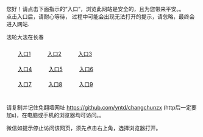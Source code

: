 您好！请点击下面指示的“入口”，浏览此网站是安全的，且为您带来平安。。 <br/>
点击入口后，请耐心等待， 过程中可能会出现无法打开的提示，请忽略，最终会进入网站. </br>

法轮大法在长春<br/>
<div style="padding:10px"><a style="margin:20px" target="_blank" href="https://d4tx30wrdkr7n.cloudfront.net/2Qpsp?udmtbzq" id="ccLink1" rel="nofollow">入口1</a> <a target="_blank" style="margin:20px" href="https://dda1nv82strpk.cloudfront.net/2Qpsp?nfvhpces" id="ccLink2" rel="nofollow">入口2</a> <a style="margin:20px" target="_blank" href="https://d52h7h2uxz23e.cloudfront.net/2Qpsp?onfguk" id="ccLink3" rel="nofollow">入口3</a></div>

<div style="padding:10px" ><a style="margin:20px" target="_blank" href="https://d4tx30wrdkr7n.cloudfront.net/2Qpsp?udmtbzq" id="ccLink4" rel="nofollow">入口4</a> <a style="margin:20px" href="https://dda1nv82strpk.cloudfront.net/2Qpsp?nfvhpces" target="_blank" id="ccLink5" rel="nofollow">入口5</a> <a style="margin:20px" href="https://d52h7h2uxz23e.cloudfront.net/2Qpsp?onfguk" target="_blank" id="ccLink6" rel="nofollow">入口6</a></div>

<div style="padding:10px"><a style="margin:20px" target="_blank" href="https://d4tx30wrdkr7n.cloudfront.net/2Qpsp?udmtbzq" id="ccLink7" rel="nofollow">入口7</a> <a style="margin:20px" href="https://dda1nv82strpk.cloudfront.net/2Qpsp?nfvhpces" target="_blank" id="ccLink8" rel="nofollow">入口8</a> <a style="margin:20px" target="_blank" href="https://d52h7h2uxz23e.cloudfront.net/2Qpsp?onfguk" id="ccLink9" rel="nofollow">入口9</a></div>

<br/>



请复制并记住免翻墙网址 https://github.com/yntd/changchunzx (http后一定要加s)，在电脑或手机的浏览器均可访问。。<br/>

微信如提示停止访问该网页，须先点击右上角，选择浏览器打开。
